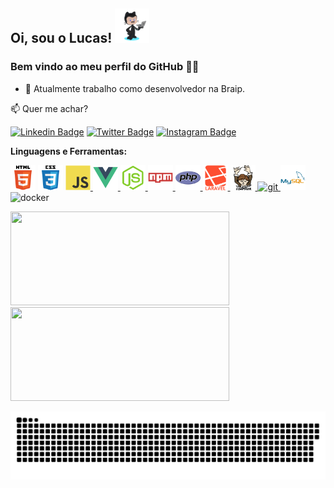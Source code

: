## Oi, sou o Lucas! <img src="./image/octocat-lucas.png" alt="Oi, sou o Lucas !" width="55" height="55">

### Bem vindo ao meu perfil do GitHub 🖖🏼

- 🔭 Atualmente trabalho como desenvolvedor na Braip.

📫 Quer me achar?

[![Linkedin Badge](https://img.shields.io/badge/-LinkedIn-blue?style=flat-square&logo=Linkedin&logoColor=white&link=https://www.linkedin.com/in/rafael-ferreira-dos-santos-b8499a161/)](https://www.linkedin.com/in/lllluc4s/)
[![Twitter Badge](https://img.shields.io/badge/-Twitter-1ca0f1?style=flat-square&labelColor=1ca0f1&logo=twitter&logoColor=white&link=https://twitter.com/rs12_official)](https://twitter.com/caslur___)
[![Instagram Badge](https://img.shields.io/badge/-Instagram-cc2366?style=flat-square&labelColor=cc2366&logo=instagram&logoColor=white&link=https://www.instagram.com/rafasantos.12/)](https://www.instagram.com/caslur___/)

**Linguagens e Ferramentas:**

<p align="left"> <img src="https://raw.githubusercontent.com/devicons/devicon/master/icons/html5/html5-original-wordmark.svg" alt="html5" width="40" height="40"/> <img src="https://raw.githubusercontent.com/devicons/devicon/master/icons/css3/css3-original-wordmark.svg" alt="css3" width="40" height="40"/> </a> <a href="https://developer.mozilla.org/en-US/docs/Web/JavaScript" target="_blank"> <img src="https://raw.githubusercontent.com/devicons/devicon/master/icons/javascript/javascript-original.svg" alt="javascript" width="40" height="40"/> <img src="https://raw.githubusercontent.com/devicons/devicon/master/icons/vuejs/vuejs-original.svg" alt="html5" width="40" height="40"/> <img src="https://raw.githubusercontent.com/devicons/devicon/master/icons/nodejs/nodejs-original.svg" alt="html5" width="40" height="40"/> <img src="https://raw.githubusercontent.com/devicons/devicon/master/icons/npm/npm-original-wordmark.svg" alt="html5" width="40" height="40"/> <img src="https://raw.githubusercontent.com/devicons/devicon/master/icons/php/php-original.svg" alt="html5" width="40" height="40"/> <img src="https://raw.githubusercontent.com/devicons/devicon/master/icons/laravel/laravel-plain-wordmark.svg" alt="html5" width="40" height="40"/> <img src="https://raw.githubusercontent.com/devicons/devicon/master/icons/composer/composer-original.svg" alt="html5" width="40" height="40"/> <a href="https://git-scm.com/" target="_blank"> <img src="https://www.vectorlogo.zone/logos/git-scm/git-scm-icon.svg" alt="git" width="40" height="40"/> </a> <a href="https://www.w3.org/html/" target="_blank">  </a>  </a> <a href="https://www.mysql.com/" target="_blank"> <img src="https://raw.githubusercontent.com/devicons/devicon/master/icons/mysql/mysql-original-wordmark.svg" alt="mysql" width="40" height="40"/> </a> <a href="https://www.photoshop.com/en" target="_blank"> </a> <img src="https://cdn.jsdelivr.net/gh/devicons/devicon/icons/docker/docker-original-wordmark.svg" alt="docker" width="40" height="40" />
 </p>

<p>
  <img height="150em" width="350px" src="https://github-readme-stats.vercel.app/api/top-langs/?username=Luc4sRodrigues&exclude_repo=KNN-Image-Classification&show_icons=true&hide_border=true&layout=compact&langs_count=8&theme=radical"/> <img height="150em" width="350px" src="https://github-readme-stats.vercel.app/api?username=Luc4sRodrigues&show_icons=true&hide_border=true&&count_private=true&include_all_commits=true&theme=radical" />
</p>

![Snake animation](https://github.com/Luc4sRodrigues/Luc4sRodrigues/blob/output/github-contribution-grid-snake.svg)
